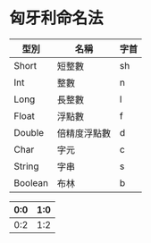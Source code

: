 # 匈牙利命名法

| 型別 | 名稱 | 字首 |
|--|--|--|
|Short | 短整數 | sh |
|Int | 整數 | n |
| Long | 長整數 | l |
| Float | 浮點數 | f |
| Double | 倍精度浮點數 | d |
| Char | 字元 | c |
| String | 字串 | s |
| Boolean | 布林 | b |

| 0:0 | 1:0 |
| -- | -- |
| 0:2 | 1:2 |



